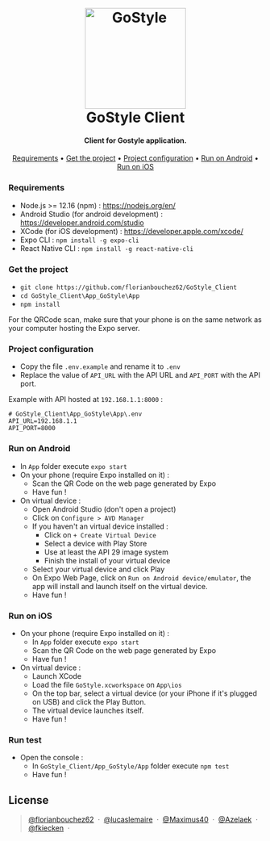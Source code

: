 <h1 align="center">
  <br>
  <img src="https://www.apollo-formation.com/wp-content/uploads/react-native-logo-1-216x250.png" alt="GoStyle" width="200">
  <br>
  GoStyle Client
  <br>
</h1>

<h4 align="center">Client for Gostyle application.</h4>

<p align="center">
  <a href="#requirements">Requirements</a> •
  <a href="#get-the-project">Get the project</a> •
  <a href="#project-configuration">Project configuration</a> •
  <a href="#run-on-android">Run on Android</a> •
  <a href="#run-on-ios">Run on iOS</a>
</p>

### Requirements
- Node.js >= 12.16 (npm) : https://nodejs.org/en/
- Android Studio (for android development) : https://developer.android.com/studio
- XCode (for iOS development) : https://developer.apple.com/xcode/
- Expo CLI : `npm install -g expo-cli`
- React Native CLI : `npm install -g react-native-cli`

### Get the project
- `git clone https://github.com/florianbouchez62/GoStyle_Client`
- `cd GoStyle_Client\App_GoStyle\App`
- `npm install`


For the QRCode scan, make sure that your phone is on the same network as your computer hosting the Expo server.
### Project configuration
- Copy the file `.env.example` and rename it to `.env`
- Replace the value of `API_URL` with the API URL and `API_PORT` with the API port. 

Example with API hosted at `192.168.1.1:8000` :
````
# GoStyle_Client\App_GoStyle\App\.env
API_URL=192.168.1.1
API_PORT=8000
````
### Run on Android
- In `App` folder execute  `expo start`
- On your phone (require Expo installed on it) :
  - Scan the QR Code on the web page generated by Expo
  - Have fun !
- On virtual device :
  - Open Android Studio (don't open a project)
  - Click on `Configure > AVD Manager`
  - If you haven't an virtual device installed : 
    - Click on `+ Create Virtual Device`
    - Select a device with Play Store
    - Use at least the API 29 image system
    - Finish the install of your virtual device
  - Select your virtual device and click Play
  - On Expo Web Page, click on `Run on Android device/emulator`, the app will install and launch itself on the virtual device.
  - Have fun !
  
### Run on iOS
- On your phone (require Expo installed on it) :
  - In `App` folder execute  `expo start`
  - Scan the QR Code on the web page generated by Expo
  - Have fun !
- On virtual device :
  - Launch XCode
  - Load the file `GoStyle.xcworkspace` on `App\ios`
  - On the top bar, select a virtual device (or your iPhone if it's plugged on USB) and click the Play Button.
  - The virtual device launches itself.
  - Have fun !
  
### Run test
  - Open the console :
    - In `GoStyle_Client/App_GoStyle/App` folder execute  `npm test`
    - Have fun !
  
  
## License

> [@florianbouchez62](https://github.com/florianbouchez62) &nbsp;&middot;&nbsp;
> [@lucaslemaire](https://github.com/lucaslemaire) &nbsp;&middot;&nbsp;
> [@Maximus40](https://github.com/Maximus40) &nbsp;&middot;&nbsp;
> [@Azelaek](https://github.com/Azelaek) &nbsp;&middot;&nbsp;
> [@fkiecken](https://github.com/fkiecken) &nbsp;&middot;&nbsp;
